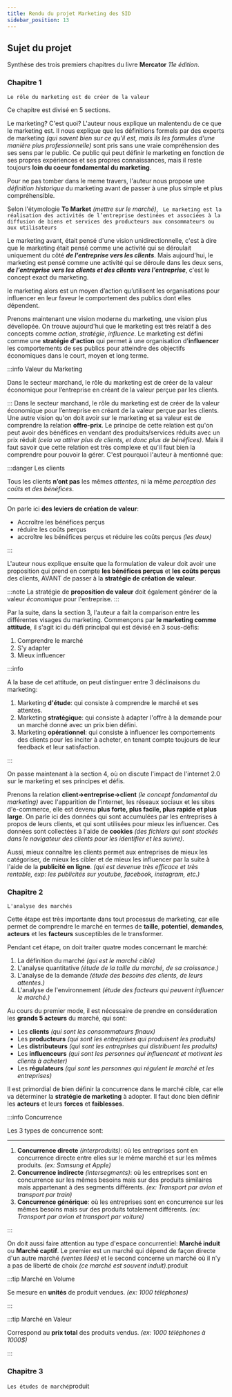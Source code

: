 ```yaml
---
title: Rendu du projet Marketing des SID
sidebar_position: 13
---
```


## Sujet du projet

Synthèse des trois premiers chapitres du livre **Mercator** _11e édition_.

### Chapitre 1

`Le rôle du marketing est de créer de la valeur`

Ce chapitre est divisé en 5 sections.

Le marketing? C'est quoi? L'auteur nous explique un malentendu de ce que le marketing est. Il nous explique que les définitions formels par des experts de marketing _(qui savent bien sur ce qu'il est, mais ils les formules d'une manière plus professionnelle)_ sont pris sans une vraie compréhension des ses sens par le public. Ce public qui peut définir le marketing en fonction de ses propres expériences et ses propres connaissances, mais il reste toujours **loin du coeur fondamental du marketing**.

Pour ne pas tomber dans le meme travers, l'auteur nous propose une _définition historique_ du marketing avant de passer à une plus simple et plus compréhensible.

Selon l'étymologie **To Market** _(mettre sur le marché)_, ` Le marketing est la réalisation des activités de l’entreprise destinées et associées à la diffusion de biens et services des producteurs aux consommateurs ou aux utilisateurs`

Le marketing avant, était pensé d'une vision unidirectionnelle, c'est à dire que le marketing était pensé comme une activité qui se déroulait uniquement du côté _**de l'entreprise vers les clients**_. Mais aujourd'hui, le marketing est pensé comme une activité qui se déroule dans les deux sens, _**de l'entreprise vers les clients et des clients vers l'entreprise**_, c'est le concept exact du marketing.

le marketing alors est un moyen d’action qu’utilisent les organisations pour influencer
en leur faveur le comportement des publics dont elles dépendent.

Prenons maintenant une vision moderne du marketing, une vision plus dévellopée. On trouve aujourd'hui que le marketing est très relatif à des concepts comme _action_, _stratégie_, _influence_. Le marketing est défini comme une **stratégie d'action** qui permet à une organisation d'**influencer** les comportements de ses publics pour atteindre des objectifs économiques dans le court, moyen et long terme.

:::info Valeur du Marketing

Dans le secteur marchand, le rôle du marketing est de créer de la valeur économique
pour l’entreprise en créant de la valeur perçue par les clients.

:::
Dans le secteur marchand, le rôle du marketing est de créer de la valeur économique
pour l’entreprise en créant de la valeur perçue par les clients.
Une autre vision qu'on doit avoir sur le marketing et sa valeur est de comprendre la relation **offre-prix**. Le principe de cette relation est qu'on peut avoir des bénéfices en vendant des produits/services réduits avec un prix réduit _(cela va attirer plus de clients, et donc plus de bénéfices)_. Mais il faut savoir que cette relation est très complexe et qu'il faut bien la comprendre pour pouvoir la gérer. C'est pourquoi l'auteur à mentionné que:

:::danger Les clients

Tous les clients **n’ont pas** les mêmes _attentes_,
ni la même _perception des coûts_ et _des bénéfices_.

---

On parle ici **des leviers de création de valeur**:

- Accroître les bénéfices perçus
- réduire les coûts perçus
- accroître les bénéfices perçus et réduire les coûts perçus _(les deux)_

:::

L'auteur nous explique ensuite que la formulation de valeur doit avoir une proposition qui prend en compte **les bénéfices perçus** et **les coûts perçus** des clients, AVANT de passer à la **stratégie de création de valeur**.

:::note
La stratégie de **proposition de valeur** doit également générer de la valeur _économique_ pour l'entreprise.
:::

Par la suite, dans la section 3, l'auteur a fait la comparison entre les différentes visages du marketing. Commençons par **le marketing comme attitude**, il s'agit ici du défi principal qui est dévisé en 3 sous-défis:

1. Comprendre le marché
2. S'y adapter
3. Mieux influencer

:::info

A la base de cet attitude, on peut distinguer entre 3 déclinaisons du marketing:

1. Marketing **d'étude**: qui consiste à comprendre le marché et ses attentes.
2. Marketing **stratégique**: qui consiste à adapter l'offre à la demande pour un marché donné avec un prix bien défini.
3. Marketing **opérationnel**: qui consiste à influencer les comportements des clients pour les inciter à acheter, en tenant compte toujours de leur feedback et leur satisfaction.

:::

On passe maintenant à la section 4, où on discute l'impact de l'internet 2.0 sur le marketing et ses principes et défis.

Prenons la relation **client->entreprise->client** _(le concept fondamental du marketing)_ avec l'apparition de l'internet, les réseaux sociaux et les sites d'e-commerce, elle est devenu **plus forte, plus facile, plus rapide et plus large**. On parle ici des données qui sont accumulées par les entreprises à propos de leurs clients, et qui sont utilisées pour mieux les influencer. Ces données sont collectées à l'aide de **cookies** _(des fichiers qui sont stockés dans le navigateur des clients pour les identifier et les suivre)_.

Aussi, mieux connaître les clients permet aux entreprises de mieux les catégoriser, de mieux les cibler et de mieux les influencer par la suite à l'aide de la **publicité en ligne**. _(qui est devenue très efficace et très rentable, exp: les publicités sur youtube, facebook, instagram, etc.)_

### Chapitre 2

`L'analyse des marchés`

Cette étape est très importante dans tout processus de marketing, car elle permet de comprendre le marché en termes de **taille**, **potentiel**, **demandes**, **acteurs** et les **facteurs** susceptibles de le transformer.

Pendant cet étape, on doit traiter quatre modes concernant le marché:

1. La définition du marché _(qui est le marché cible)_
2. L'analyse quantitative _(étude de la taille du marché, de sa croissance.)_
3. L'analyse de la demande _(étude des besoins des clients, de leurs attentes.)_
4. L'analyse de l'environnement _(étude des facteurs qui peuvent influencer le marché.)_

Au cours du premier mode, il est nécessaire de prendre en conséderation les **grands 5 acteurs** du marché, qui sont:

- Les **clients** _(qui sont les consommateurs finaux)_
- Les **producteurs** _(qui sont les entreprises qui produisent les produits)_
- Les **distributeurs** _(qui sont les entreprises qui distribuent les produits)_
- Les **influenceurs** _(qui sont les personnes qui influencent et motivent les clients à acheter)_
- Les **régulateurs** _(qui sont les personnes qui régulent le marché et les entreprises)_

Il est primordial de bien définir la concurrence dans le marché cible, car elle va déterminer la **stratégie de marketing** à adopter. Il faut donc bien définir les **acteurs** et leurs **forces** et **faiblesses**.

:::info Concurrence

Les 3 types de concurrence sont:

---

1. **Concurrence directe** _(interproduits)_: où les entreprises sont en concurrence directe entre elles sur le même marché et sur les mêmes produits. _(ex: Samsung et Apple)_
2. **Concurrence indirecte** _(intersegments)_: où les entreprises sont en concurrence sur les mêmes besoins mais sur des produits similaires mais appartenant à des segments différents. _(ex: Transport par avion et transport par train)_
3. **Concurrence générique**: où les entreprises sont en concurrence sur les mêmes besoins mais sur des produits totalement différents. _(ex: Transport par avion et transport par voiture)_

:::

On doit aussi faire attention au type d'espace concurrentiel: **Marché induit** ou **Marché captif**. Le premier est un marché qui dépend de façon directe d'un autre marché _(ventes liées)_ et le second concerne un marché où il n'y a pas de liberté de choix _(ce marché est souvent induit)_.produit

:::tip Marché en Volume

Se mesure en **unités** de produit vendues. _(ex: 1000 téléphones)_

:::

:::tip Marché en Valeur

Correspond au **prix total** des produits vendus. _(ex: 1000 téléphones à 1000$)_

:::

### Chapitre 3

`Les études de marché`produit
